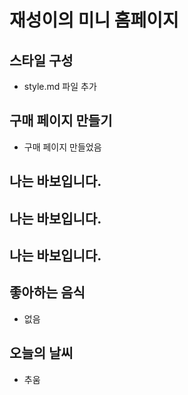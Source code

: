 # 재성이의 미니 홈페이지

## 스타일 구성

- style.md 파일 추가

## 구매 페이지 만들기

- 구매 페이지 만들었음

## 나는 바보입니다.

## 나는 바보입니다.

## 나는 바보입니다.

## 좋아하는 음식

- 없음

## 오늘의 날씨

- 추움
